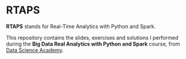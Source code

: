 # RTAPS 

**RTAPS** stands for Real-Time Analytics with Python and Spark.

This repository contains the slides, exercises and solutions I performed during the **Big Data Real Analytics with Python and Spark** course, from [Data Science Academy](https://www.datascienceacademy.com.br/).
